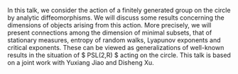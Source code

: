 In this talk, we consider the action of a finitely generated group on the circle by analytic diffeomorphisms. We will discuss some results concerning the dimensions of objects arising from this action. More precisely, we will present connections among the dimension of minimal subsets, that of stationary measures, entropy of random walks, Lyapunov exponents and critical exponents. These can be viewed as generalizations of well-known results in the situation of $ PSL(2,R) $ acting on the circle. This talk is based on a joint work with Yuxiang Jiao and Disheng Xu.